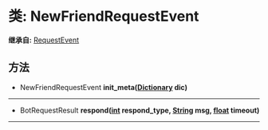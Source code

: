 # 类: NewFriendRequestEvent  
  
**继承自:** [RequestEvent](RequestEvent.md)  
  
## 方法 
  
- NewFriendRequestEvent **init_meta([Dictionary](https://docs.godotengine.org/en/latest/classes/class_dictionary.html) dic)**  
  
---  
  
- BotRequestResult **respond([int](https://docs.godotengine.org/en/latest/classes/class_int.html) respond_type, [String](https://docs.godotengine.org/en/latest/classes/class_string.html) msg, [float](https://docs.godotengine.org/en/latest/classes/class_float.html) timeout)**  
  
---  
  

